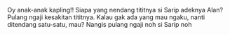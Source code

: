 Oy anak-anak kapling!! Siapa yang nendang tititnya si Sarip adeknya Alan? Pulang ngaji kesakitan tititnya. 
Kalau gak ada yang mau ngaku, nanti ditendang satu-satu, mau? 
Nangis pulang ngaji noh si Sarip noh
